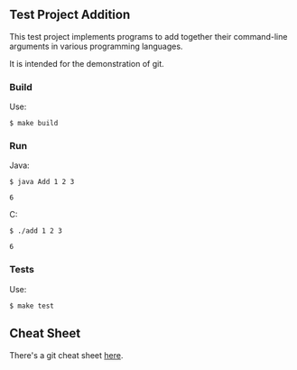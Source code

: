 ## Test Project Addition

This test project implements programs to add together their command-line
arguments in various programming languages.

It is intended for the demonstration of git.

### Build

Use:
```shell
$ make build
```

### Run

Java:
```shell
$ java Add 1 2 3
```
```
6
```

C:
```shell
$ ./add 1 2 3
```
```
6
```

### Tests

Use:
```shell
$ make test
```

## Cheat Sheet

There's a git cheat sheet [here](https://gitlab.computing.dcu.ie/sblott/local-gitlab-documentation/blob/master/cheat-sheet.md).
